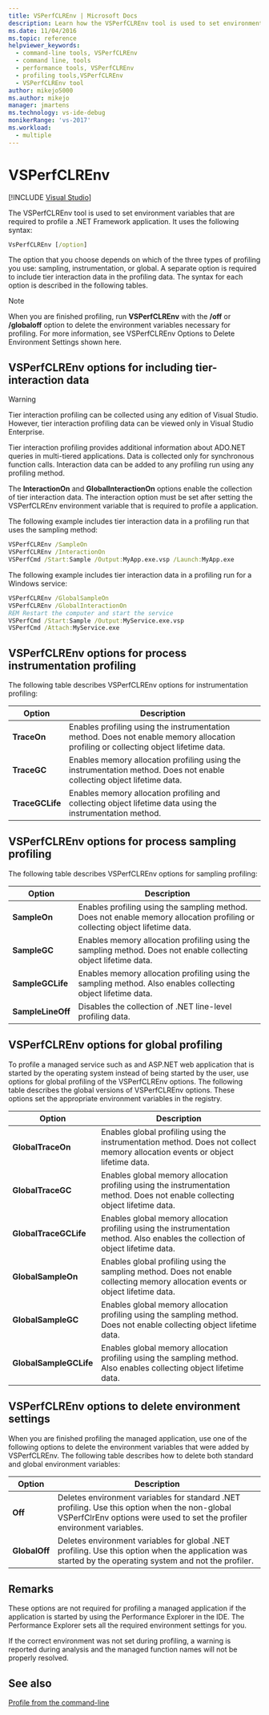 ```yaml
---
title: VSPerfCLREnv | Microsoft Docs
description: Learn how the VSPerfCLREnv tool is used to set environment variables that are required to profile a .NET Framework application.
ms.date: 11/04/2016
ms.topic: reference
helpviewer_keywords: 
  - command-line tools, VSPerfCLREnv
  - command line, tools
  - performance tools, VSPerfCLREnv
  - profiling tools,VSPerfCLREnv
  - VSPerfCLREnv tool
author: mikejo5000
ms.author: mikejo
manager: jmartens
ms.technology: vs-ide-debug
monikerRange: 'vs-2017'
ms.workload: 
  - multiple
---
```

# VSPerfCLREnv

 [!INCLUDE [Visual Studio](~/includes/applies-to-version/vs-not-mac.md)]

The VSPerfCLREnv tool is used to set environment variables that are required to profile a .NET Framework application. It uses the following syntax:

```cmd
VsPerfCLREnv [/option]
```

The option that you choose depends on which of the three types of profiling you use: sampling, instrumentation, or global. A separate option is required to include tier interaction data in the profiling data. The syntax for each option is described in the following tables.

> [!NOTE]
> When you are finished profiling, run **VSPerfCLREnv** with the **/off** or **/globaloff** option to delete the environment variables necessary for profiling. For more information, see VSPerfCLREnv Options to Delete Environment Settings shown here.

## VSPerfCLREnv options for including tier-interaction data

> [!WARNING]
> Tier interaction profiling can be collected using any edition of Visual Studio. However, tier interaction profiling data can be viewed only in Visual Studio Enterprise.

Tier interaction profiling provides additional information about ADO.NET queries in multi-tiered applications. Data is collected only for synchronous function calls. Interaction data can be added to any profiling run using any profiling method.

The **InteractionOn** and **GlobalInteractionOn** options enable the collection of tier interaction data. The interaction option must be set after setting the VSPerfCLREnv environment variable that is required to profile a application.

The following example includes tier interaction data in a profiling run that uses the sampling method:

```cmd
VSPerfCLREnv /SampleOn
VSPerfCLREnv /InteractionOn
VSPerfCmd /Start:Sample /Output:MyApp.exe.vsp /Launch:MyApp.exe
```

The following example includes tier interaction data in a profiling run for a Windows service:

```cmd
VSPerfCLREnv /GlobalSampleOn
VSPerfCLREnv /GlobalInteractionOn
REM Restart the computer and start the service
VSPerfCmd /Start:Sample /Output:MyService.exe.vsp
VSPerfCmd /Attach:MyService.exe
```

## VSPerfCLREnv options for process instrumentation profiling

The following table describes VSPerfCLREnv options for instrumentation profiling:

|Option|Description|
|------------|-----------------|
|**TraceOn**|Enables profiling using the instrumentation method. Does not enable memory allocation profiling or collecting object lifetime data.|
|**TraceGC**|Enables memory allocation profiling using the instrumentation method. Does not enable collecting object lifetime data.|
|**TraceGCLife**|Enables memory allocation profiling and collecting object lifetime data using the instrumentation method.|

## VSPerfCLREnv options for process sampling profiling

The following table describes VSPerfCLREnv options for sampling profiling:

|Option|Description|
|------------|-----------------|
|**SampleOn**|Enables profiling using the sampling method. Does not enable memory allocation profiling or collecting object lifetime data.|
|**SampleGC**|Enables memory allocation profiling using the sampling method. Does not enable collecting object lifetime data.|
|**SampleGCLife**|Enables memory allocation profiling using the sampling method. Also enables collecting object lifetime data.|
|**SampleLineOff**|Disables the collection of .NET line-level profiling data.|

## VSPerfCLREnv options for global profiling

To profile a managed service such as and ASP.NET web application that is started by the operating system instead of being started by the user, use options for global profiling of the VSPerfCLREnv options. The following table describes the global versions of VSPerfCLREnv options. These options set the appropriate environment variables in the registry.

|Option|Description|
|------------|-----------------|
|**GlobalTraceOn**|Enables global profiling using the instrumentation method. Does not collect memory allocation events or object lifetime data.|
|**GlobalTraceGC**|Enables global memory allocation profiling using the instrumentation method. Does not enable collecting object lifetime data.|
|**GlobalTraceGCLife**|Enables global memory allocation profiling using the instrumentation method. Also enables the collection of object lifetime data.|
|**GlobalSampleOn**|Enables global profiling using the sampling method. Does not enable collecting memory allocation events or object lifetime data.|
|**GlobalSampleGC**|Enables global memory allocation profiling using the sampling method. Does not enable collecting object lifetime data.|
|**GlobalSampleGCLife**|Enables global memory allocation profiling using the sampling method. Also enables collecting object lifetime data.|

## VSPerfCLREnv options to delete environment settings

 When you are finished profiling the managed application, use one of the following options to delete the environment variables that were added by VSPerfCLREnv. The following table describes how to delete both standard and global environment variables:

|Option|Description|
|------------|-----------------|
|**Off**|Deletes environment variables for standard .NET profiling. Use this option when the non-global VSPerfClrEnv options were used to set the profiler environment variables.|
|**GlobalOff**|Deletes environment variables for global .NET profiling. Use this option when the application was started by the operating system and not the profiler.|

## Remarks

These options are not required for profiling a managed application if the application is started by using the Performance Explorer in the IDE. The Performance Explorer sets all the required environment settings for you.

If the correct environment was not set during profiling, a warning is reported during analysis and the managed function names will not be properly resolved.

## See also

[Profile from the command-line](../profiling/using-the-profiling-tools-from-the-command-line.md)

